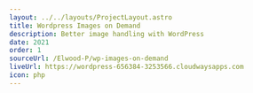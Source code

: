 ```yaml
---
layout: ../../layouts/ProjectLayout.astro
title: Wordpress Images on Demand
description: Better image handling with WordPress
date: 2021
order: 1
sourceUrl: /Elwood-P/wp-images-on-demand
liveUrl: https://wordpress-656384-3253566.cloudwaysapps.com 
icon: php
---
```

